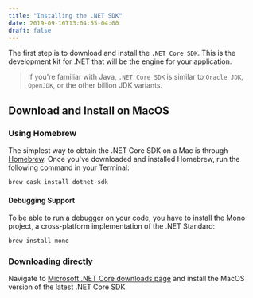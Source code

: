 ```yaml
---
title: "Installing the .NET SDK"
date: 2019-09-16T13:04:55-04:00
draft: false
---
```


The first step is to download and install the `.NET Core SDK`. 
This is the development kit for .NET that will be the engine for your application.

> If you're familiar with Java, `.NET Core SDK` is similar to `Oracle JDK`, `OpenJDK`, or the other billion JDK variants.

## Download and Install on MacOS

### Using Homebrew

The simplest way to obtain the .NET Core SDK on a Mac is through [Homebrew](https://brew.sh). 
Once you've downloaded and installed Homebrew, run the following command in your Terminal:

```bash
brew cask install dotnet-sdk
```

#### Debugging Support

To be able to run a debugger on your code, you have to install the Mono project, a cross-platform implementation 
of the .NET Standard:

```bash
brew install mono
```

### Downloading directly

Navigate to <a href="https://dotnet.microsoft.com/download" target="_blank">Microsoft .NET Core downloads page</a> 
and install the MacOS version of the latest .NET Core SDK.

 
